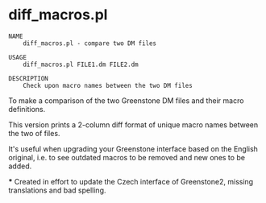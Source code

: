 # diff_macros.pl

    NAME
        diff_macros.pl - compare two DM files

    USAGE
        diff_macros.pl FILE1.dm FILE2.dm

    DESCRIPTION
        Check upon macro names between the two DM files

To make a comparison of the two Greenstone DM files and their macro definitions.

This version prints a 2-column diff format of unique macro names between the two of files.

It's useful when upgrading your Greenstone interface based on the English original, i.e. to see outdated macros to be removed and new ones to be added.

__*__
Created in effort to update the Czech interface of Greenstone2, missing translations and bad spelling.
